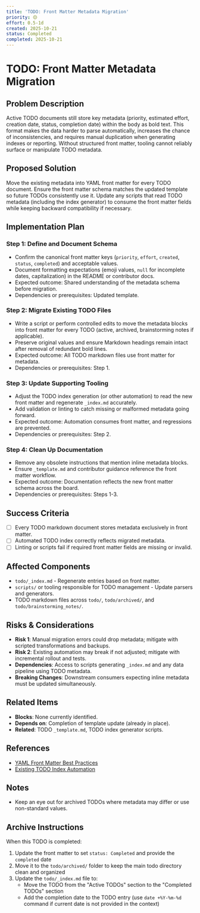 ```yaml
---
title: 'TODO: Front Matter Metadata Migration'
priority: 🟡
effort: 0.5-1d
created: 2025-10-21
status: Completed
completed: 2025-10-21
---
```


# TODO: Front Matter Metadata Migration

## Problem Description

Active TODO documents still store key metadata (priority, estimated effort, creation date, status, completion date) within the body as bold text. This format makes the data harder to parse automatically, increases the chance of inconsistencies, and requires manual duplication when generating indexes or reporting. Without structured front matter, tooling cannot reliably surface or manipulate TODO metadata.

## Proposed Solution

Move the existing metadata into YAML front matter for every TODO document. Ensure the front matter schema matches the updated template so future TODOs consistently use it. Update any scripts that read TODO metadata (including the index generator) to consume the front matter fields while keeping backward compatibility if necessary.

## Implementation Plan

### Step 1: Define and Document Schema
- Confirm the canonical front matter keys (`priority`, `effort`, `created`, `status`, `completed`) and acceptable values.
- Document formatting expectations (emoji values, `null` for incomplete dates, capitalization) in the README or contributor docs.
- Expected outcome: Shared understanding of the metadata schema before migration.
- Dependencies or prerequisites: Updated template.

### Step 2: Migrate Existing TODO Files
- Write a script or perform controlled edits to move the metadata blocks into front matter for every TODO (active, archived, brainstorming notes if applicable).
- Preserve original values and ensure Markdown headings remain intact after removal of redundant bold lines.
- Expected outcome: All TODO markdown files use front matter for metadata.
- Dependencies or prerequisites: Step 1.

### Step 3: Update Supporting Tooling
- Adjust the TODO index generation (or other automation) to read the new front matter and regenerate `_index.md` accurately.
- Add validation or linting to catch missing or malformed metadata going forward.
- Expected outcome: Automation consumes front matter, and regressions are prevented.
- Dependencies or prerequisites: Step 2.

### Step 4: Clean Up Documentation
- Remove any obsolete instructions that mention inline metadata blocks.
- Ensure `_template.md` and contributor guidance reference the front matter workflow.
- Expected outcome: Documentation reflects the new front matter schema across the board.
- Dependencies or prerequisites: Steps 1-3.

## Success Criteria

- [ ] Every TODO markdown document stores metadata exclusively in front matter.
- [ ] Automated TODO index correctly reflects migrated metadata.
- [ ] Linting or scripts fail if required front matter fields are missing or invalid.

## Affected Components

- `todo/_index.md` - Regenerate entries based on front matter.
- `scripts/` or tooling responsible for TODO management - Update parsers and generators.
- TODO markdown files across `todo/`, `todo/archived/`, and `todo/brainstorming_notes/`.

## Risks & Considerations

- **Risk 1**: Manual migration errors could drop metadata; mitigate with scripted transformations and backups.
- **Risk 2**: Existing automation may break if not adjusted; mitigate with incremental rollout and tests.
- **Dependencies**: Access to scripts generating `_index.md` and any data pipeline using TODO metadata.
- **Breaking Changes**: Downstream consumers expecting inline metadata must be updated simultaneously.

## Related Items

- **Blocks**: None currently identified.
- **Depends on**: Completion of template update (already in place).
- **Related**: TODO `_template.md`, TODO index generator scripts.

## References

- [YAML Front Matter Best Practices](https://jekyllrb.com/docs/front-matter/)
- [Existing TODO Index Automation](_index.md)

## Notes

- Keep an eye out for archived TODOs where metadata may differ or use non-standard values.

## Archive Instructions

When this TODO is completed:
1. Update the front matter to set `status: Completed` and provide the `completed` date
2. Move it to the `todo/archived/` folder to keep the main todo directory clean and organized
3. Update the `todo/_index.md` file to:
   - Move the TODO from the "Active TODOs" section to the "Completed TODOs" section
   - Add the completion date to the TODO entry (use `date +%Y-%m-%d` command if current date is not provided in the context) 
